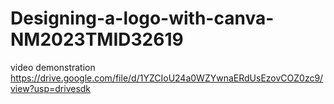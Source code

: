 # Designing-a-logo-with-canva-NM2023TMID32619
video demonstration
https://drive.google.com/file/d/1YZCIoU24a0WZYwnaERdUsEzovCOZ0zc9/view?usp=drivesdk
